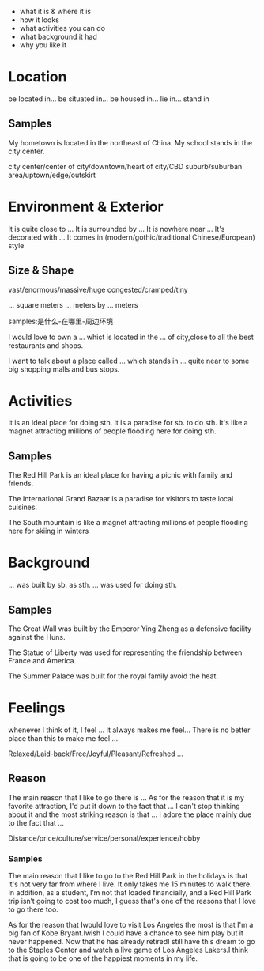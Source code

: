 * what it is & where it is 
* how it looks
* what activities you can do
* what background it had
* why you like it

# Location

be located in...
be situated in...
be housed in...
lie in...
stand in

## Samples

My hometown is located in the northeast of China.
My school stands in the city center.

city center/center of city/downtown/heart of city/CBD
suburb/suburban area/uptown/edge/outskirt

# Environment & Exterior

It is quite close to ...
It is surrounded by ...
It is nowhere near ...
It's decorated with ...
It comes in (modern/gothic/traditional Chinese/European) style

## Size & Shape

vast/enormous/massive/huge
congested/cramped/tiny

... square meters
... meters by ... meters

samples:是什么-在哪里-周边环境

I would love to own a ... whict is located in the ... of city,close to all the best restaurants and shops.

I want to talk about a place called ... which stands in ... quite near to some big shopping malls and bus stops.

# Activities

It is an ideal place for doing sth.
It is a paradise for sb. to do sth.
It's like a magnet attractiog millions of people flooding here for doing sth.

## Samples

The Red Hill Park is an ideal place for having a picnic with family and friends. 

The International Grand Bazaar is a paradise for visitors to taste local cuisines.

The South mountain is like a magnet attracting
millions of people flooding here for skiing in winters

# Background

... was built by sb. as sth.
... was used for doing sth.

## Samples

The Great Wall was built by the Emperor Ying Zheng as a defensive facility against the Huns.

The Statue of Liberty was used for representing the friendship between France and America.

The Summer Palace was built for the royal family avoid the heat.

# Feelings

whenever I think of it, I feel ...
It always makes me feel...
There is no better place than this to make me feel ...

Relaxed/Laid-back/Free/Joyful/Pleasant/Refreshed ...

## Reason

The main reason that I like to go there is ...
As for the reason that it is my favorite attraction, I'd put it down to the fact that ...
I can't stop thinking about it and the most striking reason is that ...
I adore the place mainly due to the fact that ...

Distance/price/culture/service/personal/experience/hobby

### Samples

The main reason that I like to go to the Red Hill Park in the holidays is that it's not very far from where l live. It only takes me 15 minutes to walk there. In addition, as a student, I’m not that loaded financially, and a Red Hill Park trip isn’t going to cost too much, I guess that's one of the reasons that I love to go there too.

As for the reason that Iwould love to visit Los Angeles the most is that I'm a big fan of Kobe Bryant.Iwish I could have a chance to see him play but it never happened. Now that he has
already retiredI still have this dream to go to the Staples Center and watch a live game of Los
Angeles Lakers.I think that is going to be one of the happiest moments in my life.

